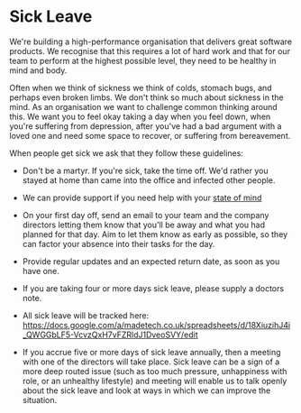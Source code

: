 # Sick Leave

We're building a high-performance organisation that delivers great software products. We recognise that this requires a lot of hard work and that for our team to perform at the highest possible level, they need to be healthy in mind and body.

Often when we think of sickness we think of colds, stomach bugs, and perhaps even broken limbs. We don't think so much about sickness in the mind. As an organisation we want to challenge common thinking around this. We want you to feel okay taking a day when you feel down, when you're suffering from depression, after you've had a bad argument with a loved one and need some space to recover, or suffering from bereavement.

When people get sick we ask that they follow these guidelines:

* Don't be a martyr. If you're sick, take the time off. We'd rather you stayed at home than came into the office and infected other people.

* We can provide support if you need help with your [state of mind](state_of_mind.md)

* On your first day off, send an email to your team and the company directors letting them know that you'll be away and what you had planned for that day. Aim to let them know as early as possible, so they can factor your absence into their tasks for the day.

* Provide regular updates and an expected return date, as soon as you have one.

* If you are taking four or more days sick leave, please supply a doctors note.

* All sick leave will be tracked here: https://docs.google.com/a/madetech.co.uk/spreadsheets/d/18XiuzihJ4i_QWGGbLF5-VcvzQxH7vFZRldJ1DveoSVY/edit

* If you accrue five or more days of sick leave annually, then a meeting with one of the directors will take place. Sick leave can be a sign of a more deep routed issue (such as too much pressure, unhappiness with role, or an unhealthy lifestyle) and meeting will enable us to talk openly about the sick leave and look at ways in which we can improve the situation.
